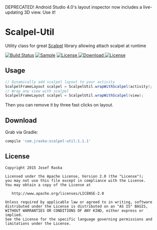 DEPRECATED! Android Studio 4.0's layout inspector now includes a live-updating 3D view. Use it!

# Scalpel-Util
Utility class for great [Scalpel][Scalpel] library allowing attach scalpel at runtime

[![Build Status](https://travis-ci.org/jraska/Scalpel-Util.svg?branch=master)](https://travis-ci.org/jraska/Scalpel-Util)
[![Sample](https://img.shields.io/badge/Download-Sample-blue.svg)](https://drive.google.com/file/d/0B0T1YjC17C-rS0JzRVl5U2RkcXM/view?usp=sharing)
[![License](https://img.shields.io/badge/license-Apache%202.0-green.svg) ](https://github.com/jraska/Scalpel-Util/blob/master/LICENSE)
[![Download](https://api.bintray.com/packages/jraska/maven/com.jraska%3Ascalpel-util/images/download.svg) ](https://bintray.com/jraska/maven/com.jraska%3Ascalpel-util/_latestVersion)
[![License](https://img.shields.io/badge/API-14+-green.svg) ]()

## Usage

```java
// Dynamically add scalpel layout to your activity
ScalpelFrameLayout scalpel = ScalpelUtil.wrapWithScalpel(activity);
// Wrap any view with scalpel
ScalpelFrameLayout scalpel = ScalpelUtil.wrapWithScalpel(view);
```

Then you can remove it by three fast clicks on layout.

## Download

Grab via Gradle: 
```groovy
compile 'com.jraska:scalpel-util:1.1.1'
```

## License

    Copyright 2015 Josef Raska

    Licensed under the Apache License, Version 2.0 (the "License");
    you may not use this file except in compliance with the License.
    You may obtain a copy of the License at

       http://www.apache.org/licenses/LICENSE-2.0

    Unless required by applicable law or agreed to in writing, software
    distributed under the License is distributed on an "AS IS" BASIS,
    WITHOUT WARRANTIES OR CONDITIONS OF ANY KIND, either express or implied.
    See the License for the specific language governing permissions and
    limitations under the License.

  [Scalpel]: https://github.com/JakeWharton/scalpel
